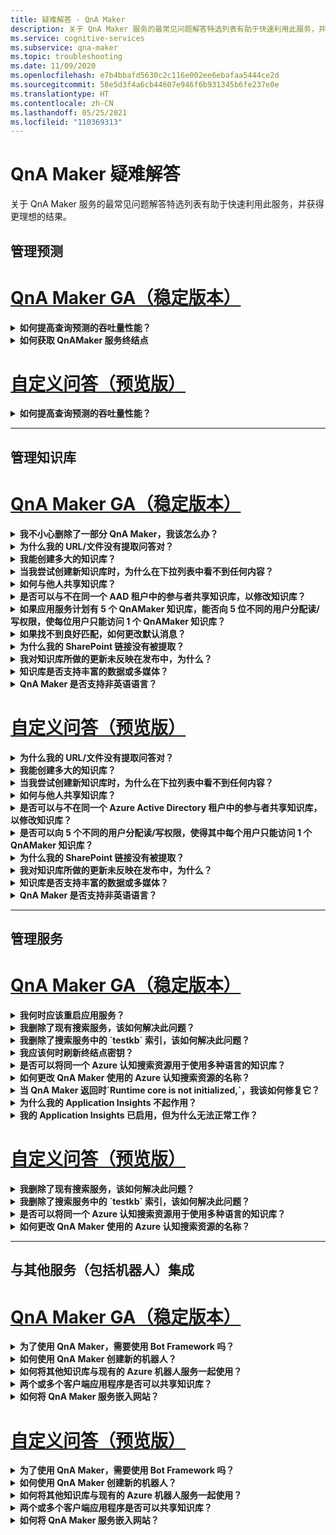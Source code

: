 ```yaml
---
title: 疑难解答 - QnA Maker
description: 关于 QnA Maker 服务的最常见问题解答特选列表有助于快速利用此服务，并获得更理想的结果。
ms.service: cognitive-services
ms.subservice: qna-maker
ms.topic: troubleshooting
ms.date: 11/09/2020
ms.openlocfilehash: e7b4bbafd5630c2c116e002ee6ebafaa5444ce2d
ms.sourcegitcommit: 58e5d3f4a6cb44607e946f6b931345b6fe237e0e
ms.translationtype: HT
ms.contentlocale: zh-CN
ms.lasthandoff: 05/25/2021
ms.locfileid: "110369313"
---
```

# <a name="troubleshooting-for-qna-maker"></a>QnA Maker 疑难解答

关于 QnA Maker 服务的最常见问题解答特选列表有助于快速利用此服务，并获得更理想的结果。

<a name="how-to-get-the-qnamaker-service-hostname"></a>

## <a name="manage-predictions"></a>管理预测

# <a name="qna-maker-ga-stable-release"></a>[QnA Maker GA（稳定版本）](#tab/v1)

<details>
<summary><b>如何提高查询预测的吞吐量性能？</b></summary>

答：吞吐量性能问题表明你需要同时扩展应用服务和认知搜索。 请考虑将副本添加到认知搜索以提高性能。

了解有关[定价层](Concepts/azure-resources.md)的更多信息。
</details>

<details>
<summary><b>如何获取 QnAMaker 服务终结点</b></summary>

答：在联系 QnAMaker 客户支持部门或 UserVoice 时，QnAMaker 服务终结点对调试工作非常有用。 此终结点是采用以下格式的 URL：`https://your-resource-name.azurewebsites.net`。

1. 在 [Azure 门户](https://portal.azure.com)中转到 QnAMaker 服务（资源组）

    ![Azure 门户中的 QnAMaker Azure 资源组](./media/qnamaker-how-to-troubleshoot/qnamaker-azure-resourcegroup.png)

1. 选择与 QnA Maker 资源关联的应用服务。 通常，名称是相同的。

     ![选择“QnAMaker 应用服务”](./media/qnamaker-how-to-troubleshoot/qnamaker-azure-appservice.png)

1. 在“概述”部分可以找到终结点 URL

    ![QnAMaker 终结点](./media/qnamaker-how-to-troubleshoot/qnamaker-azure-gethostname.png)

</details>

# <a name="custom-question-answering-preview-release"></a>[自定义问答（预览版）](#tab/v2)

<details>
<summary><b>如何提高查询预测的吞吐量性能？</b></summary>

答：吞吐量性能问题表明你需要扩展认知搜索。 请考虑将副本添加到认知搜索以提高性能。

了解有关[定价层](Concepts/azure-resources.md)的更多信息。
</details>

---

## <a name="manage-the-knowledge-base"></a>管理知识库

# <a name="qna-maker-ga-stable-release"></a>[QnA Maker GA（稳定版本）](#tab/v1)

<details>
<summary><b>我不小心删除了一部分 QnA Maker，我该怎么办？</b></summary>

答：不要删除与 QnA Maker 资源一起创建的任何 Azure 服务，例如搜索或 Web 应用。 这些是 QnA Maker 工作所必需的，一旦删除某项 Azure 服务，QnA Maker 将停止正常工作。

所有删除操作都是永久性的，包括问题和答案对、文件、URL、自定义问题和答案、知识库或 Azure 资源。 在删除知识库的任何部分之前，请务必从“设置”页导出知识库。

</details>

<details>
<summary><b>为什么我的 URL/文件没有提取问答对？</b></summary>

答：QnA Maker 可能无法从有效的常见问题解答 URL 中自动提取某些问答 (QnA) 内容。 在这种情况下，可以将 QnA 内容粘贴到 .txt 文件中，并查看该工具是否可以引入它。 或者，也可以通过 [QnA Maker 门户](https://qnamaker.ai)以编辑方式向知识库添加内容。

</details>

<details>
<summary><b>我能创建多大的知识库？</b></summary>

答：知识库的大小取决于在创建 QnA Maker 服务时选择的 Azure 搜索的 SKU。 请参阅[此处](./concepts/azure-resources.md)了解详细信息。

</details>

<details>
<summary><b>当我尝试创建新知识库时，为什么在下拉列表中看不到任何内容？</b></summary>

答：你尚未在 Azure 中创建任何 QnA Maker 服务。 请阅读[此文](./How-To/set-up-qnamaker-service-azure.md)了解如何执行该操作。

</details>

<details>
<summary><b>如何与他人共享知识库？</b></summary>

答：共享 QnA Maker 服务级别的工作，即将共享服务中的所有知识库。 请参阅[此处](./index.yml)了解如何在知识库上进行协作。

</details>

<details>
<summary><b>是否可以与不在同一个 AAD 租户中的参与者共享知识库，以修改知识库？</b></summary>

答：共享基于 Azure 基于角色的访问控制 (Azure RBAC)。 如果可与其他用户共享 Azure 中的任何资源，则也可以共享 QnA Maker。

</details>

<details>
<summary><b>如果应用服务计划有 5 个 QnAMaker 知识库，能否向 5 位不同的用户分配读/写权限，使每位用户只能访问 1 个 QnAMaker 知识库？</b></summary>

答：可以共享整个 QnAMaker 服务，但不能共享个体知识库。

</details>

<details>
<summary><b>如果找不到良好匹配，如何更改默认消息？</b></summary>

答：默认消息是应用服务中设置的一部分。
- 在 Azure 门户中转到自己的应用服务资源

![qnamaker 应用服务](./media/qnamaker-faq/qnamaker-resource-list-appservice.png)
- 单击“设置”选项

![qnamaker 应用服务设置](./media/qnamaker-faq/qnamaker-appservice-settings.png)
- 更改 **DefaultAnswer** 设置的值
- 重启应用服务

![qnamaker 应用服务重启](./media/qnamaker-faq/qnamaker-appservice-restart.png)


</details>

<details>
<summary><b>为什么我的 SharePoint 链接没有被提取？</b></summary>

答：有关详细信息，请参阅[数据源位置](./concepts/data-sources-and-content.md#data-source-locations)。

</details>

<details>
<summary><b>我对知识库所做的更新未反映在发布中，为什么？</b></summary>

答：每个编辑操作（无论在表更新、测试还是在设置中）需要先保存才能发布。 每次编辑操作后，请确保单击“保存并定型”按钮。

</details>

<details>
<summary><b>知识库是否支持丰富的数据或多媒体？</b></summary>

答案：

#### <a name="multimedia-auto-extraction-for-files-and-urls"></a>文件和 URL 的多媒体自动提取

* URLS - HTML-to-Markdown 转换功能有限。
* 文件 - 不受支持

#### <a name="answer-text-in-markdown"></a>Markdown 中的回答文本
一旦 QnA 对位于知识库中，即可编辑回答的 Markdown 文本以包含指向公用 URL 上可用媒体的链接。


</details>

<details>
<summary><b>QnA Maker 是否支持非英语语言？</b></summary>

答：查看有关[支持的语言](./overview/language-support.md)的更多详细信息。

如果你有多种语言的内容，请务必为每种语言创建单独的服务。

</details>

# <a name="custom-question-answering-preview-release"></a>[自定义问答（预览版）](#tab/v2)

<details>
<summary><b>为什么我的 URL/文件没有提取问答对？</b></summary>

答：QnA Maker 可能无法从有效的常见问题解答 URL 中自动提取某些问答 (QnA) 内容。 在这种情况下，可以将 QnA 内容粘贴到 .txt 文件中，并查看该工具是否可以引入它。 或者，也可以通过 [QnA Maker 门户](https://qnamaker.ai)以编辑方式向知识库添加内容。

</details>

<details>
<summary><b>我能创建多大的知识库？</b></summary>

答：知识库的大小取决于在创建 QnA Maker 服务时选择的 Azure 搜索的 SKU。 请参阅[此处](./concepts/azure-resources.md)了解详细信息。

</details>

<details>
<summary><b>当我尝试创建新知识库时，为什么在下拉列表中看不到任何内容？</b></summary>

答：你尚未在 Azure 中创建任何 QnA Maker 服务。 请阅读[此文](./How-To/set-up-qnamaker-service-azure.md)了解如何执行该操作。

</details>

<details>
<summary><b>如何与他人共享知识库？</b></summary>

答：共享 QnA Maker 服务级别的工作，即将共享服务中的所有知识库。 请参阅[此处](./index.yml)了解如何在知识库上进行协作。

</details>

<details>
<summary><b>是否可以与不在同一个 Azure Active Directory 租户中的参与者共享知识库，以修改知识库？</b></summary>

答：共享基于 Azure 基于角色的访问控制 (Azure RBAC)。 如果可与其他用户共享 Azure 中的任何资源，则也可以共享 QnA Maker。

</details>

<details>
<summary><b>是否可以向 5 个不同的用户分配读/写权限，使得其中每个用户只能访问 1 个 QnAMaker 知识库？</b></summary>

答：可以共享整个 QnAMaker 服务，但不能共享个体知识库。

</details>

<details>
<summary><b>为什么我的 SharePoint 链接没有被提取？</b></summary>

答：有关详细信息，请参阅[数据源位置](./concepts/data-sources-and-content.md#data-source-locations)。

</details>

<details>
<summary><b>我对知识库所做的更新未反映在发布中，为什么？</b></summary>

答：每个编辑操作（无论在表更新、测试还是在设置中）需要先保存才能发布。 每次编辑操作后，请确保单击“保存并定型”按钮。

</details>

<details>
<summary><b>知识库是否支持丰富的数据或多媒体？</b></summary>

答案：

#### <a name="multimedia-auto-extraction-for-files-and-urls"></a>文件和 URL 的多媒体自动提取

* URLS - HTML-to-Markdown 转换功能有限。
* 文件 - 不受支持

#### <a name="answer-text-in-markdown"></a>Markdown 中的回答文本
一旦 QnA 对位于知识库中，即可编辑回答的 Markdown 文本以包含指向公用 URL 上可用媒体的链接。


</details>

<details>
<summary><b>QnA Maker 是否支持非英语语言？</b></summary>

答：查看有关[支持的语言](./overview/language-support.md)的更多详细信息。

如果你有多种语言的内容，请务必为每种语言创建单独的服务。

</details>

---

## <a name="manage-service"></a>管理服务

# <a name="qna-maker-ga-stable-release"></a>[QnA Maker GA（稳定版本）](#tab/v1)

<details>
<summary><b>我何时应该重启应用服务？</b></summary>

答：当警告图标位于“用户设置”[页](https://www.qnamaker.ai/UserSettings)上“终结点密钥”表中知识库版本值旁边时，请刷新应用服务。

</details>

<details>
<summary><b>我删除了现有搜索服务，该如何解决此问题？</b></summary>

答：如果删除 Azure 认知搜索索引，则该操作是最终操作，无法恢复索引。

</details>

<details>
<summary><b>我删除了搜索服务中的 `testkb` 索引，该如何解决此问题？</b></summary>

答：无法恢复你的旧数据。 请创建新的 QnA Maker 资源并再次创建知识库。

</details>

<details>
<summary><b>我应该何时刷新终结点密钥？</b></summary>

答：如果怀疑终结点密钥已被泄漏，请刷新终结点密钥。

</details>

<details>
<summary><b>是否可以将同一个 Azure 认知搜索资源用于使用多种语言的知识库？</b></summary>

答：若要使用多种语言和多个知识库，用户必须为每种语言创建一个 QnA Maker 资源。 这会为每种语言创建单独的 Azure 搜索服务。 在单个 Azure 搜索服务中混合使用不同语言的知识库会导致结果相关性下降。

</details>

<details>
<summary><b>如何更改 QnA Maker 使用的 Azure 认知搜索资源的名称？</b></summary>

答：Azure 认知搜索资源的名称是 QnA Maker 资源名称加上在末尾追加的一些随机字母。 这使得 QnA Maker 难以区分多个搜索资源。 请创建一个单独的搜索服务（以你喜欢的方式对其进行命名）并将其连接到你的 QnA 服务。 步骤类似于[升级 Azure 搜索](How-To/set-up-qnamaker-service-azure.md#upgrade-the-azure-cognitive-search-service)时需要执行的步骤。

</details>

<details>
<summary><b>当 QnA Maker 返回时`Runtime core is not initialized,`，我该如何修复它？</b></summary>

答：应用服务的磁盘空间可能已满。 修复磁盘空间的步骤：

1. 在 [Azure 门户](https://portal.azure.com)中，选择 QnA Maker 的应用服务，然后停止该服务。
1. 在仍然使用 App 服务时，依次选择“开发工具”、“高级工具”和“开始”。 此时将打开一个新的浏览器窗口。
1. 选择“调试控制台”，再选择“CMD”以打开命令行工具。
1. 导航到“site/wwwroot/Data/QnAMaker/”目录。
1. 删除以 `rd` 名称开头的所有文件夹。

    不要删除以下内容：

    * KbIdToRankerMappings.txt 文件
    * EndpointSettings.json 文件
    * EndpointKeys 文件夹

1. 启动应用服务。
1. 访问知识库，以验证其现在是否正常工作。

</details>
<details>
<summary><b>为什么我的 Application Insights 不起作用？</b></summary>

答：请交叉检查并更新以下步骤来解决此问题：

1. 在“应用服务”->“设置组”->“配置部分”->“应用程序设置”->“名称”中，“UserAppInsightsKey”参数已正确配置，并设置为相应的应用程序见解“概述”选项卡（“检测密钥”）向导。 

1. 在“应用服务”->“设置组”->“应用程序见解”部分中，确保应用见解已启用，并将其连接到相应的应用程序见解资源。

</details>

<details>
<summary><b>我的 Application Insights 已启用，但为什么无法正常工作？</b></summary>

答：请按以下给定步骤进行操作： 

1.  如果其中已存在某个值，请通过重写将“APPINSIGHTS_INSTRUMENTATIONKEY”名称的值复制到“UserAppInsightsKey”名称。 

1.  如果“UserAppInsightsKey”密钥在应用设置中不存在，请使用该名称添加新密钥并复制值。

1.  然后进行保存，之后将自动重启应用服务。 这应该可以解决问题。 

</details>

# <a name="custom-question-answering-preview-release"></a>[自定义问答（预览版）](#tab/v2)


<details>
<summary><b>我删除了现有搜索服务，该如何解决此问题？</b></summary>

答：如果删除 Azure 认知搜索索引，则该操作是最终操作，无法恢复索引。

</details>

<details>
<summary><b>我删除了搜索服务中的 `testkb` 索引，该如何解决此问题？</b></summary>

答：无法恢复你的旧数据。 请创建新的 QnA Maker 资源并再次创建知识库。

</details>

<details>
<summary><b>是否可以将同一个 Azure 认知搜索资源用于使用多种语言的知识库？</b></summary>

答：若要使用多种语言和多个知识库，用户必须为每种语言创建一个 QnA Maker 资源。 这会为每种语言创建单独的 Azure 搜索服务。 在单个 Azure 搜索服务中混合使用不同语言的知识库会导致结果相关性下降。

</details>

<details>
<summary><b>如何更改 QnA Maker 使用的 Azure 认知搜索资源的名称？</b></summary>

答：Azure 认知搜索资源的名称是 QnA Maker 资源名称加上在末尾追加的一些随机字母。 这使得 QnA Maker 难以区分多个搜索资源。 请创建一个单独的搜索服务（以你喜欢的方式对其进行命名）并将其连接到你的 QnA 服务。 步骤类似于[升级 Azure 搜索](How-To/set-up-qnamaker-service-azure.md#upgrade-the-azure-cognitive-search-service)时需要执行的步骤。

</details>

---

## <a name="integrate-with-other-services-including-bots"></a>与其他服务（包括机器人）集成

# <a name="qna-maker-ga-stable-release"></a>[QnA Maker GA（稳定版本）](#tab/v1)

<details>
<summary><b>为了使用 QnA Maker，需要使用 Bot Framework 吗？</b></summary>

答：否，不需要将 [Bot Framework](https://github.com/Microsoft/botbuilder-dotnet) 与 QnA Maker 一起使用。 但是，QnA Maker 作为 [Azure 机器人服务](/azure/bot-service/)中的几个模板之一提供。 机器人服务通过 Microsoft Bot Framework 实现快速智能机器人开发，并且它在无服务器的环境中运行。

</details>

<details>
<summary><b>如何使用 QnA Maker 创建新的机器人？</b></summary>

答：请按照[本](./Quickstarts/create-publish-knowledge-base.md)文档中的说明使用 Azure 机器人服务创建你的机器人。

</details>

<details>
<summary><b>如何将其他知识库与现有的 Azure 机器人服务一起使用？</b></summary>

答：你需要了解有关知识库的下列信息：

* 知识库 ID。
* 发布后，“设置”页面上称为 `host` 的知识库的已发布终结点自定义子域名。
* 发布后，“设置”页面上的知识库的已发布终结点密钥。

有关此信息，请转到 Azure 门户中的机器人的应用服务。 在“设置”->“配置”->“应用程序设置”下，更改这些值。

知识库的终结点密钥在 ABS 服务中标记为 `QnAAuthkey`。

</details>

<details>
<summary><b>两个或多个客户端应用程序是否可以共享知识库？</b></summary>

答：是的，可以从任意数量的客户端查询知识库。 如果发现来自知识库的响应速度缓慢或超时，请考虑升级与知识库关联的应用服务的服务层。

</details>

<details>
<summary><b>如何将 QnA Maker 服务嵌入网站？</b></summary>

答：按照以下步骤将 QnA Maker 服务作为 Web 聊天控件嵌入网站：

1. 按照[此处](./Quickstarts/create-publish-knowledge-base.md)的说明创建常见问题解答机器人。
2. 按照[此处](/azure/bot-service/bot-service-channel-connect-webchat)的步骤启用 Web 聊天

</details>

# <a name="custom-question-answering-preview-release"></a>[自定义问答（预览版）](#tab/v2)


<details>
<summary><b>为了使用 QnA Maker，需要使用 Bot Framework 吗？</b></summary>

答：否，不需要将 [Bot Framework](https://github.com/Microsoft/botbuilder-dotnet) 与 QnA Maker 一起使用。 但是，QnA Maker 作为 [Azure 机器人服务](/azure/bot-service/)中的几个模板之一提供。 机器人服务通过 Microsoft Bot Framework 实现快速智能机器人开发，并且它在无服务器的环境中运行。

</details>

<details>
<summary><b>如何使用 QnA Maker 创建新的机器人？</b></summary>

答：请按照[本](./Quickstarts/create-publish-knowledge-base.md)文档中的说明使用 Azure 机器人服务创建你的机器人。

</details>

<details>
<summary><b>如何将其他知识库与现有的 Azure 机器人服务一起使用？</b></summary>

答：你需要了解有关知识库的下列信息：

* 知识库 ID。
* 发布后，“设置”页面上称为 `host` 的知识库的已发布终结点自定义子域名。
* 发布后，“设置”页面上的知识库的已发布终结点密钥。

有关此信息，请转到 Azure 门户中的机器人的应用服务。 在“设置”->“配置”->“应用程序设置”下，更改这些值。

知识库的终结点密钥在 ABS 服务中标记为 `QnAAuthkey`。

</details>

<details>
<summary><b>两个或多个客户端应用程序是否可以共享知识库？</b></summary>

答：是的，可以从任意数量的客户端查询知识库。 如果发现来自知识库的响应速度缓慢或超时，请考虑升级与知识库关联的应用服务的服务层。

</details>

<details>
<summary><b>如何将 QnA Maker 服务嵌入网站？</b></summary>

答：按照以下步骤将 QnA Maker 服务作为 Web 聊天控件嵌入网站：

1. 按照[此处](./Quickstarts/create-publish-knowledge-base.md)的说明创建常见问题解答机器人。
2. 按照[此处](/azure/bot-service/bot-service-channel-connect-webchat)的步骤启用 Web 聊天

---

## <a name="data-storage"></a>数据存储

# <a name="qna-maker-ga-stable-release"></a>[QnA Maker GA（稳定版本）](#tab/v1)

<details>
<summary><b>存储哪些数据以及存储在何处？</b></summary>

答案：

创建 QnA Maker 服务时，你选择了 Azure 区域。 知识库和日志文件存储在此区域中。

</details>

# <a name="custom-question-answering-preview-release"></a>[自定义问答（预览版）](#tab/v2)

<details>
<summary><b>存储哪些数据以及存储在何处？</b></summary>

答案：

创建 QnA Maker 服务时，你选择了 Azure 区域。 知识库和日志文件存储在此区域中。

</details>

---
